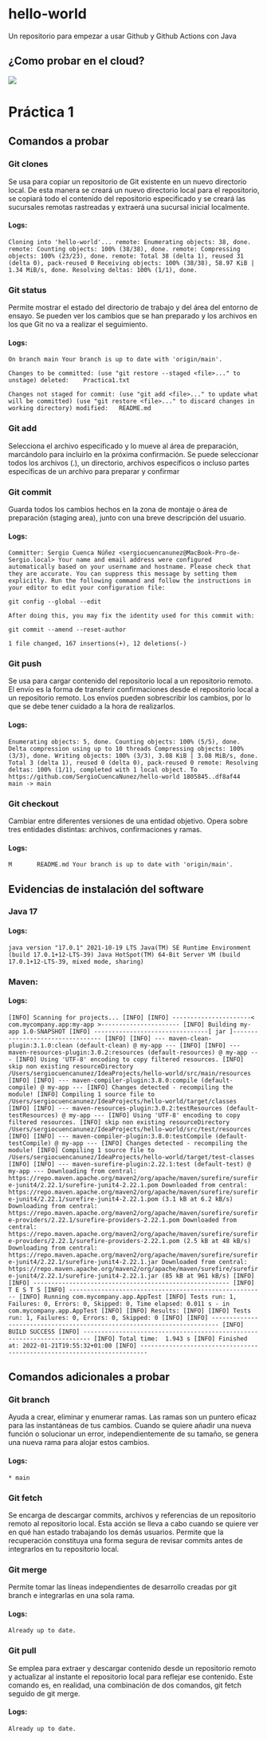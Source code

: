 # hello-world

Un repositorio para empezar a usar Github y Github Actions con Java

## ¿Como probar en el cloud?

[![](https://gitpod.io/button/open-in-gitpod.svg)](https://gitpod.io/#https://github.com/gitt-3-pat/hello-world)

# Práctica 1

## Comandos a probar

### Git clones

Se usa para copiar un repositorio de Git existente en un nuevo directorio local. De esta manera se creará un nuevo directorio local para el repositorio, se copiará todo el contenido del repositorio especificado y se creará las sucursales remotas rastreadas y extraerá una sucursal inicial localmente.

#### Logs:

``Cloning into 'hello-world'...
remote: Enumerating objects: 38, done.
remote: Counting objects: 100% (38/38), done.
remote: Compressing objects: 100% (23/23), done.
remote: Total 38 (delta 1), reused 31 (delta 0), pack-reused 0
Receiving objects: 100% (38/38), 58.97 KiB | 1.34 MiB/s, done.
Resolving deltas: 100% (1/1), done.``

### Git status
Permite mostrar el estado del directorio de trabajo y del área del entorno de ensayo. Se pueden ver los cambios que se han preparado y los archivos en los que Git no va a realizar el seguimiento.

#### Logs:

``On branch main
Your branch is up to date with 'origin/main'.``

``Changes to be committed:
(use "git restore --staged <file>..." to unstage)
deleted:    Practica1.txt``

``Changes not staged for commit:
(use "git add <file>..." to update what will be committed)
(use "git restore <file>..." to discard changes in working directory)
modified:   README.md``

### Git add
Selecciona el archivo especificado y lo mueve al área de preparación, marcándolo para incluirlo en la próxima confirmación. Se puede seleccionar todos los archivos (.), un directorio, archivos específicos o incluso partes específicas de un archivo para preparar y confirmar

### Git commit
Guarda todos los cambios hechos en la zona de montaje o área de preparación (staging area), junto con una breve descripción del usuario.

#### Logs:

``Committer: Sergio Cuenca Núñez <sergiocuencanunez@MacBook-Pro-de-Sergio.local>
Your name and email address were configured automatically based
on your username and hostname. Please check that they are accurate.
You can suppress this message by setting them explicitly. Run the
following command and follow the instructions in your editor to edit
your configuration file:``

    git config --global --edit

``After doing this, you may fix the identity used for this commit with:``

    git commit --amend --reset-author

``1 file changed, 167 insertions(+), 12 deletions(-)``

### Git push
Se usa para cargar contenido del repositorio local a un repositorio remoto. El envío es la forma de transferir confirmaciones desde el repositorio local a un repositorio remoto. Los envíos pueden sobrescribir los cambios, por lo que se debe tener cuidado a la hora de realizarlos.

#### Logs:

``Enumerating objects: 5, done.
Counting objects: 100% (5/5), done.
Delta compression using up to 10 threads
Compressing objects: 100% (3/3), done.
Writing objects: 100% (3/3), 3.08 KiB | 3.08 MiB/s, done.
Total 3 (delta 1), reused 0 (delta 0), pack-reused 0
remote: Resolving deltas: 100% (1/1), completed with 1 local object.
To https://github.com/SergioCuencaNunez/hello-world
1805845..df8af44  main -> main``

### Git checkout
Cambiar entre diferentes versiones de una entidad objetivo. Opera sobre tres entidades distintas: archivos, confirmaciones y ramas.

#### Logs:

``M       README.md
Your branch is up to date with 'origin/main'.``

## Evidencias de instalación del software

### Java 17

#### Logs:

``java version "17.0.1" 2021-10-19 LTS
Java(TM) SE Runtime Environment (build 17.0.1+12-LTS-39)
Java HotSpot(TM) 64-Bit Server VM (build 17.0.1+12-LTS-39, mixed mode, sharing)``

### Maven:

#### Logs:

``[INFO] Scanning for projects...
[INFO]
[INFO] ----------------------< com.mycompany.app:my-app >----------------------
[INFO] Building my-app 1.0-SNAPSHOT
[INFO] --------------------------------[ jar ]---------------------------------
[INFO]
[INFO] --- maven-clean-plugin:3.1.0:clean (default-clean) @ my-app ---
[INFO]
[INFO] --- maven-resources-plugin:3.0.2:resources (default-resources) @ my-app ---
[INFO] Using 'UTF-8' encoding to copy filtered resources.
[INFO] skip non existing resourceDirectory /Users/sergiocuencanunez/IdeaProjects/hello-world/src/main/resources
[INFO]
[INFO] --- maven-compiler-plugin:3.8.0:compile (default-compile) @ my-app ---
[INFO] Changes detected - recompiling the module!
[INFO] Compiling 1 source file to /Users/sergiocuencanunez/IdeaProjects/hello-world/target/classes
[INFO]
[INFO] --- maven-resources-plugin:3.0.2:testResources (default-testResources) @ my-app ---
[INFO] Using 'UTF-8' encoding to copy filtered resources.
[INFO] skip non existing resourceDirectory /Users/sergiocuencanunez/IdeaProjects/hello-world/src/test/resources
[INFO]
[INFO] --- maven-compiler-plugin:3.8.0:testCompile (default-testCompile) @ my-app ---
[INFO] Changes detected - recompiling the module!
[INFO] Compiling 1 source file to /Users/sergiocuencanunez/IdeaProjects/hello-world/target/test-classes
[INFO]
[INFO] --- maven-surefire-plugin:2.22.1:test (default-test) @ my-app ---
Downloading from central: https://repo.maven.apache.org/maven2/org/apache/maven/surefire/surefire-junit4/2.22.1/surefire-junit4-2.22.1.pom
Downloaded from central: https://repo.maven.apache.org/maven2/org/apache/maven/surefire/surefire-junit4/2.22.1/surefire-junit4-2.22.1.pom (3.1 kB at 6.2 kB/s)
Downloading from central: https://repo.maven.apache.org/maven2/org/apache/maven/surefire/surefire-providers/2.22.1/surefire-providers-2.22.1.pom
Downloaded from central: https://repo.maven.apache.org/maven2/org/apache/maven/surefire/surefire-providers/2.22.1/surefire-providers-2.22.1.pom (2.5 kB at 48 kB/s)
Downloading from central: https://repo.maven.apache.org/maven2/org/apache/maven/surefire/surefire-junit4/2.22.1/surefire-junit4-2.22.1.jar
Downloaded from central: https://repo.maven.apache.org/maven2/org/apache/maven/surefire/surefire-junit4/2.22.1/surefire-junit4-2.22.1.jar (85 kB at 961 kB/s)
[INFO]
[INFO] -------------------------------------------------------
[INFO]  T E S T S
[INFO] -------------------------------------------------------
[INFO] Running com.mycompany.app.AppTest
[INFO] Tests run: 1, Failures: 0, Errors: 0, Skipped: 0, Time elapsed: 0.011 s - in com.mycompany.app.AppTest
[INFO]
[INFO] Results:
[INFO]
[INFO] Tests run: 1, Failures: 0, Errors: 0, Skipped: 0
[INFO]
[INFO] ------------------------------------------------------------------------
[INFO] BUILD SUCCESS
[INFO] ------------------------------------------------------------------------
[INFO] Total time:  1.943 s
[INFO] Finished at: 2022-01-21T19:55:32+01:00
[INFO] ------------------------------------------------------------------------ ``

## Comandos adicionales a probar

### Git branch
Ayuda a crear, eliminar y enumerar ramas. Las ramas son un puntero eficaz para las instantáneas de tus cambios. Cuando se quiere añadir una nueva función o solucionar un error, independientemente de su tamaño, se genera una nueva rama para alojar estos cambios.

#### Logs:

``* main``

### Git fetch
Se encarga de descargar commits, archivos y referencias de un repositorio remoto al repositorio local. Esta acción se lleva a cabo cuando se quiere ver en qué han estado trabajando los demás usuarios. Permite que la recuperación constituya una forma segura de revisar commits antes de integrarlos en tu repositorio local.

### Git merge
Permite tomar las líneas independientes de desarrollo creadas por git branch e integrarlas en una sola rama.

#### Logs:

``Already up to date.``

### Git pull
Se emplea para extraer y descargar contenido desde un repositorio remoto y actualizar al instante el repositorio local para reflejar ese contenido. Este comando es, en realidad, una combinación de dos comandos, git fetch seguido de git merge.

#### Logs:

``Already up to date.``

